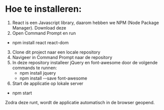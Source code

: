 # Hoe te installeren:

1. React is een Javascript library, daarom hebben we NPM (Node Package Manager). Download deze
2. Open Command Prompt en run 
* npm install react react-dom
3. Clone dit project naar een locale repository
4. Navigeer in Command Prompt naar de repository
5. In deze repository installeer jQuery en font-awesome door de volgende commands te runnen:
    * npm install jquery
    * npm install --save font-awesome
6. Start de applicatie op lokale server 
* npm start

Zodra deze runt, wordt de applicatie automatisch in de browser geopend.
